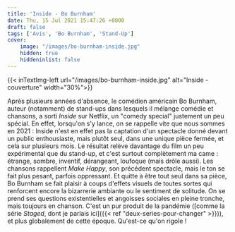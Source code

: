 ```yaml
---
title: 'Inside - Bo Burnham'
date: Thu, 15 Jul 2021 15:47:26 +0000
draft: false
tags: ['Avis', 'Bo Burnham', 'Stand-Up']
cover: 
    image: "/images/bo-burnham-inside.jpg"
    hidden: true
    hiddeninlist: false
---
```


{{< inTextImg-left url="/images/bo-burnham-inside.jpg" alt="Inside - couverture" width="30%">}} 

Après plusieurs années d'absence, le comédien américain Bo Burnham, auteur (notamment) de stand-ups dans lesquels il mélange comédie et chansons, a sorti _Inside_ sur Netflix, un "comedy special" justement un peu spécial. En effet, lorsqu'on s'y lance, on se rappelle vite que nous sommes en 2021 : Inside n'est en effet pas la captation d'un spectacle donné devant un public enthousiaste, mais plutôt seul, dans une unique pièce fermée, et cela sur plusieurs mois. Le résultat relève davantage du film un peu expérimental que du stand-up, et c'est surtout complètement ma came : étrange, sombre, inventif, dérangeant, loufoque (mais drôle aussi). Les chansons rappellent _Make Happy_, son précédent spectacle, mais le ton se fait plus pesant, parfois oppressant. Et quitte à être tout seul dans sa pièce, Bo Burnham se fait plaisir à coups d'effets visuels de toutes sortes qui renforcent encore la bizarrerie ambiante ou le sentiment de solitude. On se prend ses questions existentielles et angoisses sociales en pleine tronche, mais toujours en chanson. C'est un pur produit de la pandémie ([comme la série _Staged_, dont je parlais ici]({{< ref "deux-series-pour-changer" >}})), et plus globalement de cette époque. Qu'est-ce qu'on rigole !